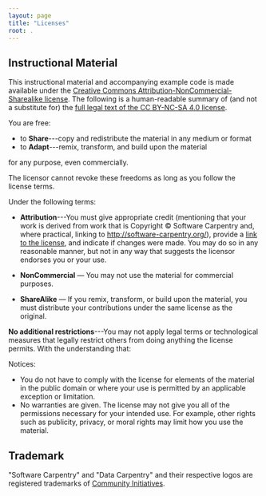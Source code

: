```yaml
---
layout: page
title: "Licenses"
root: .
---
```


## Instructional Material

This instructional material and accompanying example code is
made available under the [Creative Commons Attribution-NonCommercial-Sharealike
license][cc-by-nc-sa-human]. The following is a human-readable summary of
(and not a substitute for) the [full legal text of the CC BY-NC-SA 4.0
license][cc-by-nc-sa-legal].

You are free:

* to **Share**---copy and redistribute the material in any medium or format
* to **Adapt**---remix, transform, and build upon the material

for any purpose, even commercially.

The licensor cannot revoke these freedoms as long as you follow the
license terms.

Under the following terms:

* **Attribution**---You must give appropriate credit (mentioning that
  your work is derived from work that is Copyright © Software
  Carpentry and, where practical, linking to
  http://software-carpentry.org/), provide a [link to the
  license][cc-by-nc-sa-human], and indicate if changes were made. You may do
  so in any reasonable manner, but not in any way that suggests the
  licensor endorses you or your use.

* **NonCommercial** — You may not use the material for commercial purposes.

* **ShareAlike** — If you remix, transform, or build upon the material, 
  you must distribute your contributions under the same license as the
  original.

**No additional restrictions**---You may not apply legal terms or
technological measures that legally restrict others from doing
anything the license permits.  With the understanding that:

Notices:

* You do not have to comply with the license for elements of the
  material in the public domain or where your use is permitted by an
  applicable exception or limitation.
* No warranties are given. The license may not give you all of the
  permissions necessary for your intended use. For example, other
  rights such as publicity, privacy, or moral rights may limit how you
  use the material.

## Trademark

"Software Carpentry" and "Data Carpentry" and their respective logos
are registered trademarks of [Community Initiatives][CI].

[cc-by-nc-sa-human]: https://creativecommons.org/licenses/by-sa/4.0/
[cc-by-nc-sa-legal]: https://creativecommons.org/licenses/by-sa/4.0/legalcode
[mit-license]: https://opensource.org/licenses/mit-license.html
[ci]: http://communityin.org/
[osi]: https://opensource.org
